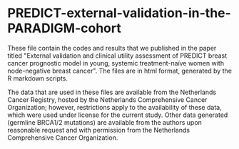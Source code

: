 # PREDICT-external-validation-in-the-PARADIGM-cohort

These file contain the codes and results that we published in the paper titled "External validation and clinical utility assessment of PREDICT breast cancer prognostic model in young, systemic treatment-naïve women with node-negative breast cancer". The files are in html format, generated by the R markdown scripts.

The data that are used in these files are available from the Netherlands Cancer Registry, hosted by the Netherlands Comprehensive Cancer Organization; however, restrictions apply to the availability of these data, which were used under license for the current study. Other data generated (germline BRCA1/2 mutations) are available from the authors upon reasonable request and with permission from the Netherlands Comprehensive Cancer Organization.
